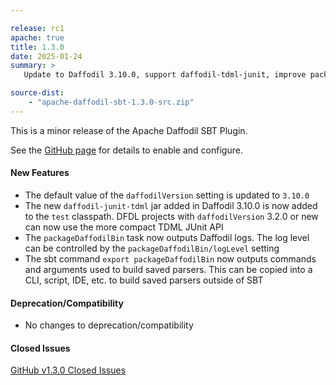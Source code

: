 ```yaml
---

release: rc1
apache: true
title: 1.3.0
date: 2025-01-24
summary: >
   Update to Daffodil 3.10.0, support daffodil-tdml-junit, improve packageDaffodilBin logging/debugging

source-dist:
    - "apache-daffodil-sbt-1.3.0-src.zip"
---
```


This is a minor release of the Apache Daffodil SBT Plugin.

See the [GitHub page](https://github.com/apache/daffodil-sbt) for details to enable and configure.

#### New Features

* The default value of the `daffodilVersion` setting is updated to `3.10.0`
* The new `daffodil-junit-tdml` jar added in Daffodil 3.10.0 is now added to the `test` classpath. DFDL projects with `daffodilVersion` 3.2.0 or new can now use the more compact TDML JUnit API
* The `packageDaffodilBin` task now outputs Daffodil logs. The log level can be controlled by the `packageDaffodilBin/logLevel` setting
* The sbt command `export packageDaffodilBin` now outputs commands and arguments used to build saved parsers. This can be copied into a CLI, script, IDE, etc. to build saved parsers outside of SBT

#### Deprecation/Compatibility

* No changes to deprecation/compatibility

#### Closed Issues

[GitHub v1.3.0 Closed Issues](https://github.com/apache/daffodil-sbt/milestone/4?closed=1)

